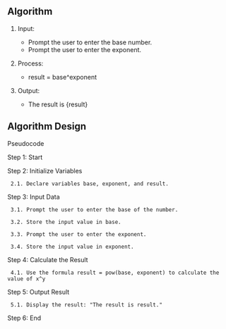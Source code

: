 ## Algorithm
1. Input:

     - Prompt the user to enter the base number.
     - Prompt the user to enter the exponent.
2. Process:
   
     - result = base^exponent

3. Output:

     - The result is {result}

## Algorithm Design
  Pseudocode
   
   
Step 1: Start

Step 2: Initialize Variables
     
     2.1. Declare variables base, exponent, and result.

Step 3: Input Data

     3.1. Prompt the user to enter the base of the number.
     
     3.2. Store the input value in base.
     
     3.3. Prompt the user to enter the exponent.
     
     3.4. Store the input value in exponent.

Step 4: Calculate the Result
     
     4.1. Use the formula result = pow(base, exponent) to calculate the value of x^y

Step 5: Output Result
     
     5.1. Display the result: "The result is result."

Step 6: End
